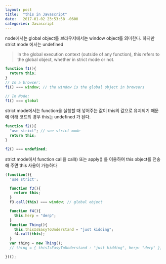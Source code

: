 ```yaml
---
layout: post
title:  "this in Javascript"
date:   2017-01-02 23:53:58 -0600
categories: Javascript
---
```


node에서는 global object를 브라우저에서는 window object를 의미한다. 하지만 strict mode 에서는 undefined

>In the global execution context (outside of any function), this refers to the global object, whether in strict mode or not.

```js
function f1(){
  return this;
}
// In a browser:
f1() === window; // the window is the global object in browsers

// In Node:
f1() === global
```

strict mode에서는 function을 실행할 때 넣어주는 값이 this의 값으로 유지되기 때문에 아래 코드의 경우 this는 undefined 가 된다.
```js
function f2(){
  "use strict"; // see strict mode
  return this;
}

f2() === undefined;
```

strict mode에서 function call을 call() 또는 apply() 를 이용하여 this object를 전송해 주면 this 사용이 가능하다
```js
(function(){
  'use strict';

  function f3(){
    return this;
  }
  f3.call(this) === window; // global object

  function f4(){
    this.herp = "derp";
  }
  function Thing(){
    this.thisIsEasyToUnderstand = "just kidding";
    f4.call(this);
  }
  var thing = new Thing();
  // thing = { thisIsEasyToUnderstand : "just kidding", herp: "derp" };

})();
```
